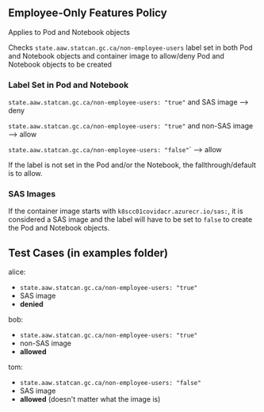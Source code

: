 ## Employee-Only Features Policy

Applies to Pod and Notebook objects

Checks `state.aaw.statcan.gc.ca/non-employee-users` label set in both Pod and Notebook objects and container image to allow/deny Pod and Notebook objects to be created

### Label Set in Pod and Notebook

`state.aaw.statcan.gc.ca/non-employee-users: "true"` and SAS image --> deny

`state.aaw.statcan.gc.ca/non-employee-users: "true"` and non-SAS image --> allow

`state.aaw.statcan.gc.ca/non-employee-users: "false"`´ --> allow 

If the label is not set in the Pod and/or the Notebook, the fallthrough/default is to allow.

### SAS Images

If the container image starts with `k8scc01covidacr.azurecr.io/sas:`, it is considered a SAS image and the label will have to be set to `false` to create the Pod and Notebook objects.

## Test Cases (in examples folder)

alice:
- `state.aaw.statcan.gc.ca/non-employee-users: "true"`
- SAS image
- **denied**

bob:
- `state.aaw.statcan.gc.ca/non-employee-users: "true"`
- non-SAS image
- **allowed**

tom:
- `state.aaw.statcan.gc.ca/non-employee-users: "false"`
- SAS image
- **allowed** (doesn't matter what the image is)
